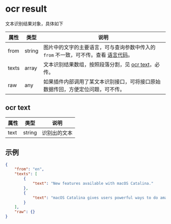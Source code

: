 # ocr result

文本识别结果对象，具体如下

| 属性 | 类型 | 说明 |
| --- | --- | --- |
| from | string | 图片中的文字的主要语言，可与查询参数中传入的 `from` 不一致，可不传。查看 [语言代码](plugin/addtion/language.md)。 |
| texts | array | 文本识别结果数组，按照段落分割，见 [ocr text](#ocr-text)，必传。 |
| raw | any | 如果插件内部调用了某文本识别接口，可将接口原始数据传回，方便定位问题，可不传。 |

## ocr text

| 属性 | 类型 | 说明 |
| --- | --- | --- |
| text | string | 识别出的文本 |

##  示例

```json
{
    "from": "en",
    "texts": [
        {
            "text": "New features available with macOS Catalina."
        },
        {
            "text": "macOS Catalina gives users powerful ways to do amazing things. So you can create and discover like never before."
        }
    ],
    "raw": {}
}
```